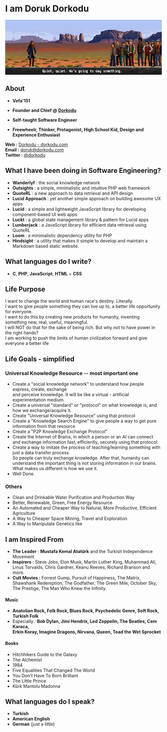 # I am Doruk Dorkodu

![Forrest will say something :D](forrest-will-say-something.gif)

## About

- **Vefa'151**

- **Founder and Chief @ [Dorkodu](https://github.com/dorkodu)**

- **Self-taught Software Engineer**

- **Freewheelr, Thinker, Protagonist, High School Kid, Design and Experience Enthusiast**

**Web :** [Dorkodu - dorkodu.com](https://dorkodu.com)<br>**Email :** [doruk@dorkodu.com](mailto:doruk@dorkodu.com)<br>**Twitter :** [@dorkodu](https://twitter.com/dorkodu)

## What I have been doing in Software Engineering?

- **Wanderlyf** : the social knowledge network
- **Outsights** : a simple, minimalistic and intuitive PHP web framework
- **QuoteRL** : a new approach to data retrieval and API design 
- **Lucid Approach** : yet another simple approach on building awesome UX apps
- **Lucid** : a simple and lightweight JavaScript library for developing component-based UI web apps
- **Luckt** : a global state management library & pattern for Lucid apps
- **Lumberjack** : a JavaScript library for efficient data retrieval using QuoteRL
- **Loom** : a minimalistic dependency utility for PHP
- **Hindsight** : a utility that makes it simple to develop and maintain a Markdown based static website.

## What languages do I write?

- **C**, **PHP**, **JavaScript**, **HTML** + **CSS**

## Life Purpose

I want to change the world and human race's destiny. Literally. <br>I want to give people something they can live up to, a better life opportunity for everyone. <br>I want to do this by creating new products for humanity, inventing something new, real, useful, meaningful. <br>I will NOT do that for the sake of being rich. But why not to have power in the right hands? <br>I am working to push the limits of human civilization forward and give everyone a better life

## Life Goals - simplified

### Universal Knowledge Resource -- most important one

- Create a "social knowledge network" to understand how people express, create, exchange <br>and perceive knowledge. It will be like a virtual - artificial experimentation medium.
- Create a universal "standard" or "protocol" on what knowledge is, and how we exchange/acquire it. 
- Create "Universal Knowledge Resource" using that protocol
- Create a "Knowledge Search Engine" to give people a way to get pure information from that resource
- Create a "P2P Knowledge Exchange Protocol"
- Create the Internet of Brains, in which a person or an AI can connect and exchange information fast, efficiently, securely using that protocol.
- Create a way to imitate the process of teaching/learning something with just a data transfer process. <br>So people can truly exchange knowledge. After that, humanity can understand the important thing is not storing information in our brains. What makes us different is how we use it.
- Well Done.

### Others

- Clean and Drinkable Water Purification and Production Way
- Better, Renewable, Green, Free Energy Resource
- An Automated and Cheaper Way to Natural, More Productive, Efficient Agriculture
- A Way to Cheaper Space Mining, Travel and Exploration
- A Way to Manipulate Genetics like

## I am Inspired From

- **The Leader** : **Mustafa Kemal Atatürk** and the Turkish Independence Movement
- **Inspirers :** Steve Jobs, Elon Musk, Martin Luther King, Muhammad Ali, Linus Torvalds, Chris Gardner, Keanu Reeves, Richard Branson and more.
- **Cult Movies :** Forrest Gump, Pursuit of Happiness, The Matrix, Shawshank Redemption, The Godfather, The Green Mile, October Sky, The Prestige, The Man Who Knew the Infinity.

#### Music

- **Anatolian Rock, Folk Rock, Blues Rock, Psychedelic Genre, Soft Rock, Turkish Folk**
- Especially : **Bob Dylan, Jimi Hendrix, Led Zeppelin, The Beatles, Cem Karaca, <br>Erkin Koray, Imagine Dragons, Nirvana, Queen, Toad the Wet Sprocket**

#### Books

- Hitchhikers Guide to the Galaxy
- The Alchemist
- 1984
- Five Equalities That Changed The World
- You Don't Have To Born Brilliant
- The Little Prince
- Kürk Mantolu Madonna

## What languages do I speak?

- **Turkish**
- **American English**
- **German** (just a little)
